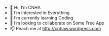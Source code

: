 - 👋 Hi, I’m CNHA
- 👀 I’m interested in Everything
- 🌱 I’m currently learning Coding
- 💞️ I’m looking to collaborate on Some Free App
- 📫 Reach me at http://cnhaw.wordpress.com

<!---
cnha/cnha is a ✨ special ✨ repository because its `README.md` (this file) appears on your GitHub profile.
You can click the Preview link to take a look at your changes.
--->
